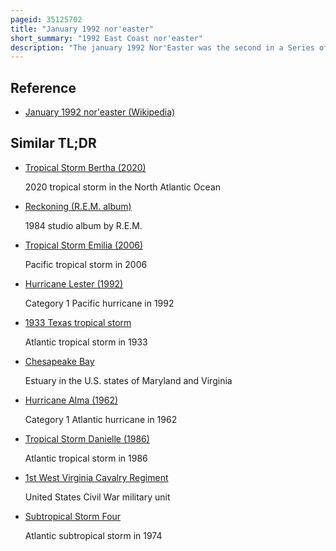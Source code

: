```yaml
---
pageid: 35125702
title: "January 1992 nor'easter"
short_summary: "1992 East Coast nor'easter"
description: "The january 1992 Nor'Easter was the second in a Series of Nor'Easters that produced strong Winds high Tides and flooding along the east Coast of the united States in a 14-month Period. It was a small short-lived Storm which was poorly forecast intensifying rapidly on January4 before striking the eastern Shore of Virginia. The strongest Quadrant of the Storm moved over Delaware and the State's Wind reached 58mph. The Nor'Easter weakened as it moved west and it dissipated over Virginia before the Energy reformed and redeveloped offshore."
---
```


## Reference

- [January 1992 nor'easter (Wikipedia)](https://en.wikipedia.org/?curid=35125702)

## Similar TL;DR

- [Tropical Storm Bertha (2020)](/tldr/en/tropical-storm-bertha-2020)

  2020 tropical storm in the North Atlantic Ocean

- [Reckoning (R.E.M. album)](/tldr/en/reckoning-rem-album)

  1984 studio album by R.E.M.

- [Tropical Storm Emilia (2006)](/tldr/en/tropical-storm-emilia-2006)

  Pacific tropical storm in 2006

- [Hurricane Lester (1992)](/tldr/en/hurricane-lester-1992)

  Category 1 Pacific hurricane in 1992

- [1933 Texas tropical storm](/tldr/en/1933-texas-tropical-storm)

  Atlantic tropical storm in 1933

- [Chesapeake Bay](/tldr/en/chesapeake-bay)

  Estuary in the U.S. states of Maryland and Virginia

- [Hurricane Alma (1962)](/tldr/en/hurricane-alma-1962)

  Category 1 Atlantic hurricane in 1962

- [Tropical Storm Danielle (1986)](/tldr/en/tropical-storm-danielle-1986)

  Atlantic tropical storm in 1986

- [1st West Virginia Cavalry Regiment](/tldr/en/1st-west-virginia-cavalry-regiment)

  United States Civil War military unit

- [Subtropical Storm Four](/tldr/en/subtropical-storm-four)

  Atlantic subtropical storm in 1974
